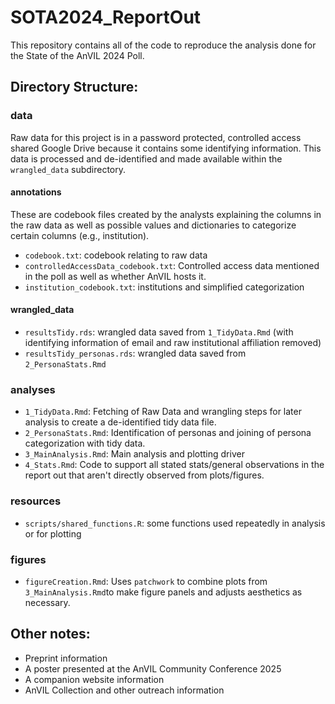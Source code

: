# SOTA2024_ReportOut

This repository contains all of the code to reproduce the analysis done for the State of the AnVIL 2024 Poll.

## Directory Structure:

### data

Raw data for this project is in a password protected, controlled access shared Google Drive because it contains some identifying information. This data is processed and de-identified and made available within the `wrangled_data` subdirectory.

#### annotations

These are codebook files created by the analysts explaining the columns in the raw data as well as possible values and dictionaries to categorize certain columns (e.g., institution).

* `codebook.txt`: codebook relating to raw data
* `controlledAccessData_codebook.txt`: Controlled access data mentioned in the poll as well as whether AnVIL hosts it.
* `institution_codebook.txt`: institutions and simplified categorization

#### wrangled_data

* `resultsTidy.rds`: wrangled data saved from `1_TidyData.Rmd` (with identifying information of email and raw institutional affiliation removed)
* `resultsTidy_personas.rds`: wrangled data saved from `2_PersonaStats.Rmd`

### analyses

* `1_TidyData.Rmd`: Fetching of Raw Data and wrangling steps for later analysis to create a de-identified tidy data file.
* `2_PersonaStats.Rmd`: Identification of personas and joining of persona categorization with tidy data.
* `3_MainAnalysis.Rmd`: Main analysis and plotting driver
* `4_Stats.Rmd`: Code to support all stated stats/general observations in the report out that aren't directly observed from plots/figures.

### resources

* `scripts/shared_functions.R`: some functions used repeatedly in analysis or for plotting

### figures

* `figureCreation.Rmd`: Uses `patchwork` to combine plots from `3_MainAnalysis.Rmd`to make figure panels and adjusts aesthetics as necessary.

## Other notes:

* Preprint information
* A poster presented at the AnVIL Community Conference 2025
* A companion website information
* AnVIL Collection and other outreach information
